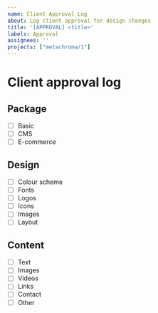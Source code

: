 ```yaml
---
name: Client Approval Log
about: Log client approval for design changes
title: '[APPROVAL] <title>'
labels: Approval
assignees: ''
projects: ["metachroma/1"]
---
```


# Client approval log

## Package

- [ ] Basic
- [ ] CMS
- [ ] E-commerce

## Design
- [ ] Colour scheme
- [ ] Fonts
- [ ] Logos
- [ ] Icons
- [ ] Images
- [ ] Layout

## Content

- [ ] Text
- [ ] Images
- [ ] Videos
- [ ] Links
- [ ] Contact
- [ ] Other
